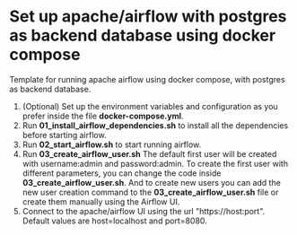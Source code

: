 # Set up apache/airflow with postgres as backend database using docker compose
Template for running apache airflow using docker compose, with postgres as backend database.
1. (Optional) Set up the environment variables and configuration as you prefer inside the file **docker-compose.yml**.
2. Run **01_install_airflow_dependencies.sh** to install all the dependencies before starting airflow.
3. Run **02_start_airflow.sh** to start running airflow. 
4. Run **03_create_airflow_user.sh** The default first user will be created with username:admin and password:admin. To create the first user with different parameters, you can change the code inside **03_create_airflow_user.sh**. And to create new users you can add the new user creation command to the **03_create_airflow_user.sh** file or create them manually using the Airflow UI.
5. Connect to the apache/airflow UI using the url "https://host:port". Default values are host=localhost and port=8080.